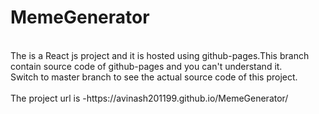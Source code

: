 # MemeGenerator
<br>
The is a React js project and it is hosted using github-pages.This branch contain source code of github-pages and you can't understand it.<br>
Switch to master branch to see the actual 
source code of this project.
<br><br>
The project url is -https://avinash201199.github.io/MemeGenerator/

